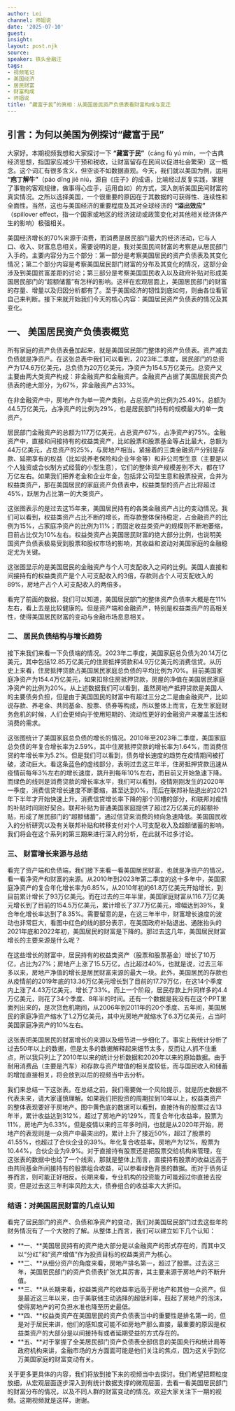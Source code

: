 ```yaml
---
author: Lei
channel: 师姐说
date: '2025-07-10'
guest: 
insight: 
layout: post.njk
source: 
speaker: 铁头金融汪
tags:
- 视频笔记
- 美国经济
- 居民财富
- 财富构成
- 师姐说
title: “藏富于民”的真相：从美国居民资产负债表看财富构成与变迁
---
```


## 引言：为何以美国为例探讨“藏富于民”

大家好。本期视频我想和大家探讨一下 **“藏富于民”**（cáng fù yú mín，一个古典经济思想，指国家应减少干预和税收，让财富留存在民间以促进社会繁荣）这一概念。这个词汇有很多含义，但空谈不如数据直观。今天，我们就以美国为例，运用 **“庖丁解牛”**（páo dīng jiě niú，源自《庄子》的成语，比喻经过反复实践，掌握了事物的客观规律，做事得心应手，运用自如）的方式，深入剖析美国民间财富的真实情况。之所以选择美国，一个很重要的原因在于其数据的可获得性、连续性和全面性。当然，这也与美国经济的重要程度及其对全球经济的 **“溢出效应”** （spillover effect，指一个国家或地区的经济波动或政策变化对其他相关经济体产生的影响）极强相关。

美国经济增长的70%来源于消费，而消费是居民部门最大的经济活动，它与人口、收入、财富息息相关。需要说明的是，我对美国民间财富的考察是从居民部门入手的。主要内容分为三个部分：第一部分是考察美国居民的资产负债表及其变化情况；第二个部分内容是考察美国居民部门财富的分布及其变化的情况，这部分会涉及到美国贫富差距的讨论；第三部分是考察美国国民收入以及政府补贴对形成美国居民部门的“超额储蓄”有怎样的影响。这样在宏观层面上，美国居民部门的财富的存量、增量以及归因分析都有了。至于美国经济的韧性到底如何，则由各位看官自己来判断。接下来就开始我们今天的核心内容：美国居民资产负债表的情况及其变化。

## 一、 美国居民资产负债表概览

所有家庭的资产负债表叠加起来，就是美国居民部门整体的资产负债表。资产减去负债就是净资产。在这张总表中我们可以看到，2023年二季度，居民部门的总资产为174.6万亿美元，总负债为20万亿美元，净资产为154.5万亿美元。总资产又主要由两大类资产构成：非金融资产和金融资产。金融资产占据了美国居民资产负债表的绝大部分，为67%，非金融资产占33%。

在非金融资产中，房地产作为单一资产类别，占总资产的比例为25.49%，总额为44.5万亿美元，占净资产的比例为29%，也是居民部门持有的规模最大的单一类资产。

居民部门金融资产的总额为117万亿美元，占总资产67%，占净资产的75%。金融资产中，直接和间接持有的权益类资产，比如股票和股票基金等占比最大，总额为44万亿美元，占总资产的25%，与房地产相当。紧接着的三类金融资产分别是存款、延期享有的权益（比如说养老保险和企业年金等）和非公司型生意（主要是以个人独资或合伙制方式经营的小型生意），它们的整体资产规模差别不大，都在17万亿左右。如果我们把养老金和企业年金，包括非公司型生意和股票投资，合并为权益类资产，那在美国居民的家庭资产负债表中，权益类型的资产占比将超过45%，跃居为占比第一的大类资产。

这张图表示的是过去这15年来，美国居民持有的各类金融资产占比的变动情况。我们可以看到，权益类资产占比不断的增长，而存款整体保持稳定，占金融资产的比例为15%，占家庭净资产的比例为11%；而固定收益类资产的规模则不断地萎缩，目前占比仅为10%左右。权益类资产占美国居民财富的绝大部分比例，也说明美国资产负债表极易受到股票和股权市场的影响，其收益和波动对美国家庭的金融稳定尤为关键。

这张图显示的是美国居民的金融资产与个人可支配收入之间的比例。美国人直接和间接持有的权益类资产是个人可支配收入的3倍，存款则占个人可支配收入的89%，房地产占个人可支配收入的两倍多。

看完了前面的数据，我们可以知道，美国居民部门的整体资产负债率大概是在11%左右，看上去是比较健康的。但是资产端和金融资产，特别是权益类资产的高相关性，使得美国居民财富的变动与金融市场息息相关。

### 二、 居民负债结构与增长趋势

接下来我们来看一下负债端的情况。2023年二季度，美国家庭总负债为20.14万亿美元，其中包括12.85万亿美元的住房抵押贷款和4.9万亿美元的消费信贷。从历史上来看，住房抵押贷款占美国居民家庭总负债的平均比例为70%。目前美国家庭净资产为154.4万亿美元，如果扣除住房抵押贷款，房屋的净值在美国居民家庭净资产的比例为20%。从上述数据我们可以看到，虽然房地产抵押贷款是美国人的主要债务负担，但是由于美国国民的财富中有超过三分之二是由金融资产，比如说存款、养老金、共同基金、股票、债券等构成，所以整体上而言，在发生家庭财务危机的时候，人们会更倾向于使用短期的、流动性更好的金融资产来覆盖生活和消费的需求。

这张图统计了美国家庭总负债的增长的情况。2010年至2023年二季度，美国家庭总负债的年复合增长率为2.59%，其中住房抵押贷款的增长率为1.64%，而消费信贷的年增长率为5.2%。但是我们可以看到，债务增长速度的趋势在疫情期间被打破，波动巨大。看这条蓝色的虚线部分，表明过去这三年半，住房抵押贷款迅速从疫情前每年3%左右的增长速度，跳升到每年10%左右，而目前又开始急速下降。而绿色的线则是消费贷款的增长率水平，我们可以看到，疫情刚刚发生的2020年一季度，消费信贷增长速度不断萎缩，甚至达到0%，而后在联邦补贴退出的2021年下半年才开始快速上升。消费信贷增长率下降的那个凹槽的部分，和联邦对疫情的补贴时间刚好契合。联邦补贴为普通美国家庭提供了超过2万亿美元的超额补贴，形成了居民部门的“超额储蓄”，通过信贷来消费的倾向急速降低。美国国民收入的分析研究以及有关联邦补贴和转移支付对个人可支配收入及超额储蓄的影响，我们将会在这个系列的第三期来进行深入的分析，在此就不过多讨论。

### 三、 财富增长来源与总结

看完了资产端和负债端，我们接下来看一看美国居民财富，也就是净资产的情况，看一看净资产和财富的来源。从2010年到2023年第二季度的这十多年中，美国家庭净资产的复合年化增长率为6.85%，从2010年初的61.8万亿美元开始增长，到目前累计增长了93万亿美元。而在过去的三年半里，美国家庭财富从116.7万亿美元增长到了目前的154.5万亿美元，累计增长了37.7万亿美元，增幅达到39%，复合年化增长率达到了8.35%。需要留意的是，在这三年半中，财富增长速度的波动也非常巨大，看图中红色的线的部分表示，在美国政府补贴退出、通胀抬头的2021年底和2022年初，美国居民的财富是下降的。那过去这几年，美国居民财富增长的主要来源是什么呢？

在这些增长的财富中，居民持有的权益类资产（股票和股票基金）增长了10万亿，占比为27%；房地产上涨了15.5万亿，占比超过40%，也就是说，过去三年多以来，房地产净值的增长是居民财富来源的最大一块。此外，美国居民的存款也从疫情前的2019年底的13.36万亿美元增长到了目前的17.79万亿，在这14个季度内上涨了4.43万亿美元，增长了33%。而上一个阶段，居民存款上升同样多的4.4万亿美元，则花了34个季度、8年半的时间。还有一个数据是我没有在这个PPT里面列出来的，是次贷危机期间，从2006年到2011年的20个季度、五年间，美国居民的家庭净资产缩水了1.2万亿美元，其中光房地产就缩水了6.3万亿美元，占当时美国家庭净资产的10%左右。

这张表把美国居民的财富增长的来源以及细节进一步细化了。事实上我统计分析了过去50年以上的数据，但是太多的数据解释起来细节太多，反而让人抓不住重点，所以我只列上了2010年以来的统计分析数据和2020年以来的原始数据。由于耐用消费品（主要是汽车）和存款与资产增值的相关度较低，而与国民收入和储蓄的增加直接相关，将会放到以后的视频当中去分析。

我们来总结一下这张表。在总结之前，我们需要做一个风险提示，就是历史数据不代表未来，请大家谨慎理解。如果我们把投资的周期拉到10年以上，权益类资产的整体表现要好于房地产。图中黄色底的数据可以看到，直接持有的股票过去13年半，累计收益达到312%，超过了房地产的129%，而复合年化收益率，股票为11%，房地产为6.33%。但是疫情以来的三年多时间，也就是从2020年开始，房地产的表现则是一众资产中最突出的，累计上升了接近50%，超过了股票的41.55%，也超过了合伙企业的39%。年化复合收益率，房地产为12%，股票为10.44%，合伙企业为9.9%。对于直接持有股票还是把股票交给机构来管理，在这张表的数据中也给了一个线索，那就是整体上而言，直接持有股票的收益远高于由共同基金所间接持有的股票组合收益，可以参看绿色背景的数据。而对于债务证券而言，则可能正好相反。长期来看，专业机构的投资能力可能超过你直接去投资，但是过去这三年利率风险太大，债券组合的收益率大大折扣。

### 结语：对美国居民财富的几点认知

看完了居民部门的资产、负债和净资产的变动，我们对美国居民部门过去这些年的财务情况有了一个大致的了解。从整体上而言，我们可以建立如下几个认知：

- **一、**美国居民持有的资产绝大部分是以金融资产的形式存在的，而其中又以“分红”和“资产增值”作为投资目标的权益类资产为核心。
- **二、**从细分资产的角度来看，房地产排名第一，超过了股票。过去这三年，美国居民部门的资产负债表扩张尤其厉害，其主要来源于房地产的不断升值。
- **三、**从长期来看，权益类资产的收益率远高于房地产和其他一众资产。但是最近这三年以来，由于美联储主动选择的超低利率，鼓起了房地产的泡沫，使得房地产的可负担水准也降至历史最低。
- **四、**权益类资产在美国居民的资产负债表当中的重要性是排名第一的，但是对于居民来讲，他们的感知度可能不如房地产那么直接，最重要的原因是权益类资产的大部分是以间接持有或者延期受益的方式存在的。
- **五、**对于掌握了全美居民部门资产负债表全部信息的美国央行和统计局等政府机构来讲，金融市场的方方面面可能是他们关注的焦点，因为这关乎到亿万美国家庭的财富变动有关。

关于更多更具体的内容，我们将放到接下来的视频当中去探讨。我们希望把颗粒度放细，从宏观层面逐步深入到有统计数据支撑的微观层面，去看一看美国居民部门的财富分布的情况，以及不同人群的财富变动的情况。欢迎大家关注下一期的视频。这期视频就是这样，谢谢。

